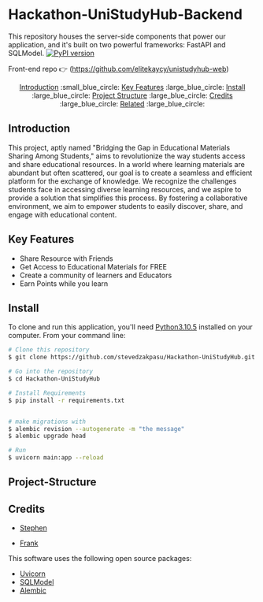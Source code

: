 # Hackathon-UniStudyHub-Backend


This repository houses the server-side components that power our application, and it's built on two powerful frameworks: FastAPI and SQLModel. 
[![PyPI version](https://badge.fury.io/py/fastapi.svg)](https://badge.fury.io/py/fastapi)

Front-end repo :point_right: (https://github.com/elitekaycy/unistudyhub-web)

<p align="center">
  <a href="#Introduction">Introduction</a> :small_blue_circle:
  <a href="#key-features">Key Features</a> :large_blue_circle:
  <a href="#Install">Install</a> :large_blue_circle:
  <a href="#Project-Structure">Project Structure</a> :large_blue_circle:
  <a href="#credits">Credits</a> :large_blue_circle:
  <a href="#related">Related</a> :large_blue_circle:
</p>

## Introduction
This project, aptly named "Bridging the Gap in Educational Materials Sharing Among Students," aims to revolutionize the way students access and share educational resources. In a world where learning materials are abundant but often scattered, our goal is to create a seamless and efficient platform for the exchange of knowledge.
We recognize the challenges students face in accessing diverse learning resources, and we aspire to provide a solution that simplifies this process. By fostering a collaborative environment, we aim to empower students to easily discover, share, and engage with educational content.

## Key Features

* Share Resource with Friends
* Get Access to Educational Materials for FREE
* Create a community of learners and Educators
* Earn Points while you learn


## Install

To clone and run this application, you'll need [Python3.10.5](https://www.python.org/downloads/release/python-3105/) installed on your computer. From your command line:

```bash
# Clone this repository
$ git clone https://github.com/stevedzakpasu/Hackathon-UniStudyHub.git

# Go into the repository
$ cd Hackathon-UniStudyHub

# Install Requirements
$ pip install -r requirements.txt


# make migrations with
$ alembic revision --autogenerate -m "the message"
$ alembic upgrade head

# Run 
$ uvicorn main:app --reload

```


## Project-Structure

## Credits

- [Stephen](https://github.com/stevedzakpasu)

- [Frank](https://github.com/dacostafrankaboagye)



This software uses the following open source packages:

- [Uvicorn](https://www.uvicorn.org/)
- [SQLModel](https://sqlmodel.tiangolo.com/)
- [Alembic](https://alembic.sqlalchemy.org/en/latest/)



